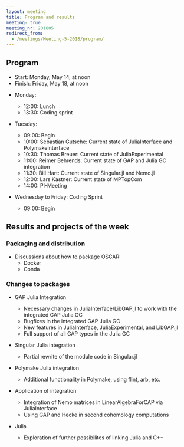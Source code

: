 ```yaml
---
layout: meeting
title: Program and results
meeting: true
meeting_nr: 201805
redirect_from:
  - /meetings/Meeting-5-2018/program/
---
```



## Program
* Start: Monday, May 14, at noon
* Finish: Friday, May 18, at noon

- Monday:
  - 12:00: Lunch
  - 13:30: Coding sprint

- Tuesday:
  - 09:00: Begin
  - 10:00: Sebastian Gutsche: Current state of JuliaInterface and PolymakeInterface
  - 10:30: Thomas Breuer: Current state of JuliaExperimental
  - 11:00: Reimer Behrends: Current state of GAP and Julia GC integration
  - 11:30: Bill Hart: Current state of Singular.jl and Nemo.jl
  - 12:00: Lars Kastner: Current state of MPTopCom
  - 14:00: PI-Meeting

- Wednesday to Friday: Coding Sprint
  - 09:00: Begin

## Results and projects of the week

### Packaging and distribution

- Discussions about how to package OSCAR:
  - Docker
  - Conda

### Changes to packages

- GAP Julia Integration
  - Necessary changes in JuliaInterface/LibGAP.jl to work with the integrated GAP Julia GC
  - Bugfixes in the integrated GAP Julia GC
  - New features in JuliaInterface, JuliaExperimental, and LibGAP.jl
  - Full support of all GAP types in the Julia GC

- Singular Julia integration
  - Partial rewrite of the module code in Singular.jl

- Polymake Julia integration
  - Additional functionality in Polymake, using flint, arb, etc.

- Application of integration
  - Integration of Nemo matrices in LinearAlgebraForCAP via JuliaInterface
  - Using GAP and Hecke in second cohomology computations

- Julia 
  - Exploration of further possibilites of linking Julia and C++
